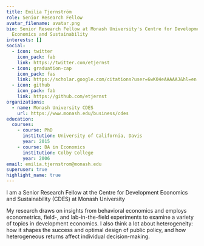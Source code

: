 ```yaml
---
title: Emilia Tjernström
role: Senior Research Fellow
avatar_filename: avatar.png
bio: Senior Research Fellow at Monash University's Centre for Development
  Economics and Sustainability
interests: []
social:
  - icon: twitter
    icon_pack: fab
    link: https://twitter.com/etjernst
  - icon: graduation-cap
    icon_pack: fas
    link: https://scholar.google.com/citations?user=6wK04eAAAAAJ&hl=en
  - icon: github
    icon_pack: fab
    link: https://github.com/etjernst
organizations:
  - name: Monash University CDES
    url: https://www.monash.edu/business/cdes
education:
  courses:
    - course: PhD
      institution: University of California, Davis
      year: 2015
    - course: BA in Economics
      institution: Colby College
      year: 2006
email: emilia.tjernstrom@monash.edu
superuser: true
highlight_name: true
---
```


I am a Senior Research Fellow at the Centre for Development Economics and Sustainability (CDES) at Monash University

My research draws on insights from behavioral economics and employs econometrics, field-, and lab-in-the-field experiments to examine a variety of topics in development economics.
I also think a lot about heterogeneity: how it shapes the success and optimal design of public policy, and how heterogeneous returns affect individual decision-making.

<!-- {{< icon name="download" pack="fas" >}} Download my {{< staticref "uploads/demo_resume.pdf" "newtab" >}}resumé{{< /staticref >}}. -->
